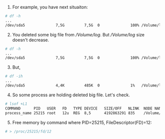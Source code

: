 1. For example, you have next situaiton:
``` bash
# df -h
...
/dev/sda5              7,5G         7,5G  0              100% /Volume/log
```
2. You deleted some big file from _/Volume/log_. But _/Volume/log_ size doesn't decrease.
``` bash
# df -h
...
/dev/sda5              7,5G         7,5G  0              100% /Volume/log
```
3. But,
``` bash
# df -ih
...
/dev/sda5              4,4K         485K  0              1%   /Volume/log
```
4. So some process are holding deleted big file. Let's check.
``` bash
# lsof +L1
COMMAND      PID   USER   FD   TYPE DEVICE   SIZE/OFF   NLINK  NODE NAME
process_name 25215 root   12u  REG  8,5      4192863291 835    /Volume/log/big_file (deleted)
```
5. Free memory by command where PID=25215, FileDescriptor(FD)=12:
``` bash
# > /proc/25215/fd/12
```
